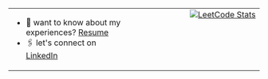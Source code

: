 <table>
  <tr>
    <td width="50%" valign="center">
      <ul>
        <li>📄 want to know about my experiences? <a href="https://drive.google.com/drive/folders/1Zbp59fUY0Kyoq5FeKv3wFHL2XJHZr-26?usp=sharing">Resume</a></li>
        <li>🖇️ let's connect on <a href="https://linkedin.com/in/tauseefshoaib">LinkedIn</a></li>
      </ul>
    </td>
    <td width="50%" valign="top" align="right">
      <a href="https://leetcode.com/u/tauseefshoaib/">
        <img src="https://leetcard.jacoblin.cool/tauseefshoaib?ext=heatmap" alt="LeetCode Stats" />
      </a>
    </td>
  </tr>
</table>
